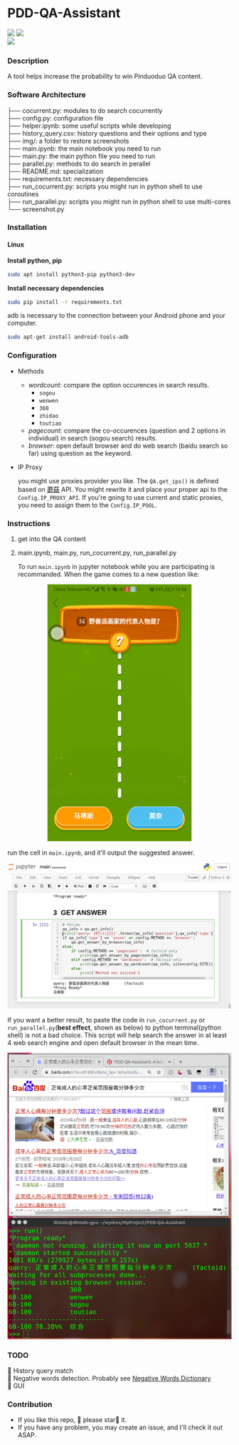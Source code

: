 



# PDD-QA-Assistant

![](https://img.shields.io/badge/python-v3.5-blue?style=plastic) ![](https://img.shields.io/badge/dependencies-up%20to%20date-brightgreen)  
![](https://img.shields.io/badge/platform-linux%20%7C%20win-lightgrey)

### Description

A tool helps increase the probability to win Pinduoduo QA content.



### Software Architecture


├── cocurrent.py: modules to do search cocurrently  
├── config.py: configuration file  
├── helper.ipynb: some useful scripts while developing  
├── history_query.csv: history questions and their options and type  
├── img/: a folder to restore screenshots  
├── main.ipynb: the main notebook you need to run  
├── main.py:  the main python file you need to run  
├── parallel.py: methods to do search in perallel  
├── README.md: specialization  
├── requirements.txt: necessary dependencies  
├── run_cocurrent.py: scripts you might run in python shell to use coroutines  
├── run_parallel.py: scripts you might run in python shell to use multi-cores  
└── screenshot.py  



### Installation

#### Linux

**Install python, pip**

```bash
sudo apt install python3-pip python3-dev
```

 **Install necessary dependencies**

```bash
sudo pip install -r requirements.txt
```

adb is necessary to the connection between your Android phone and your computer.

```bash
sudo apt-get install android-tools-adb
```

### Configuration

- Methods

  - *wordcount*: compare the option occurences in search results.
    - `sogou`
    - `wenwen`
    - `360`
    - `zhidao`
    - `toutiao`
  - *pagecount*: compare the co-occurences (question and 2 options in individual)  in search (sogou search) results.
  - *browser*: open default browser and do web search (baidu search so far) using question as the keyword.

- IP Proxy

  you might use proxies provider you like. The `QA.get_ips()` is defined based on [蘑菇](http://www.moguproxy.com) API. You might rewrite it and place your proper api to the `Config.IP_PROXY_API`. If you're going to use current and static proxies, you need to assign them to the `Config.IP_POOL`.

### Instructions

1. get into the QA content 

2. main.ipynb, main.py, run_cocurrent.py, run_parallel.py

    To run `main.ipynb` in jupyter notebook while you are participating is recommanded. When the game comes to a new question like:  

  <div align=center><img src="./screenshot_android.png" alt="screenshot_android" width="324" height="576"></div>

  

   run the cell in `main.ipynb`, and it'll output the suggested answer.  

   <div align=center><img src="./screenshot_nb.png" alt="screenshot_notebook"></div>

  


If you want a better result, to paste the code in `run_cocurrent.py` or `run_parallel.py`(**best effect**, shown as below) to python terminal(python shell) is not a bad choice. This script will help search the answer in at least 4 web search engine and open default browser in the mean time.
<div align=center><img src="./screenshot_parallel.png" alt="screenshot_parallel"　width="576"></div>

### TODO
:black_square_button: History query match  
:black_square_button: Negative words detection. Probably see [Negative Words Dictionary](https://github.com/guotong1988/chinese_dictionary/blob/master/dict_negative.txt)  
:black_square_button: GUI
   

### Contribution
- If you like this repo, :heartbeat: please star:star2: it.
- If you have any problem, you may create an issue, and I'll check it out ASAP.




